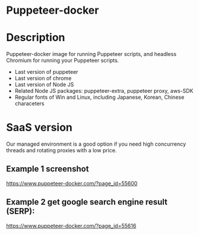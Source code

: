 # Puppeteer-docker

# Description
Puppeteer-docker image for running Puppeteer scripts, and headless Chromium for running your Puppeteer scripts. 
- Last version of puppeteer
- Last version of chrome
- Last version of Node JS
- Related Node JS packages: puppeteer-extra, puppeteer proxy, aws-SDK
- Regular fonts of Win and Linux, including Japanese, Korean, Chinese characeters

# SaaS version
Our managed environment is a good option if you need high concurrency threads and rotating proxies with a low price.
## Example 1 screenshot
https://www.puppeteer-docker.com/?page_id=55600
## Example 2 get google search engine result (SERP): 
https://www.puppeteer-docker.com/?page_id=55616


